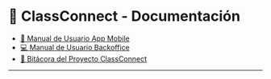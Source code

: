 #  🎒 ClassConnect - Documentación

- [📱 Manual de Usuario App Mobile](/ClassConnect.github.io/AppMobile)
- [💻 Manual de Usuario Backoffice](/ClassConnect.github.io/Backoffice)
- [📝 Bitácora del Proyecto ClassConnect](/ClassConnect.github.io/bitacora)

---
